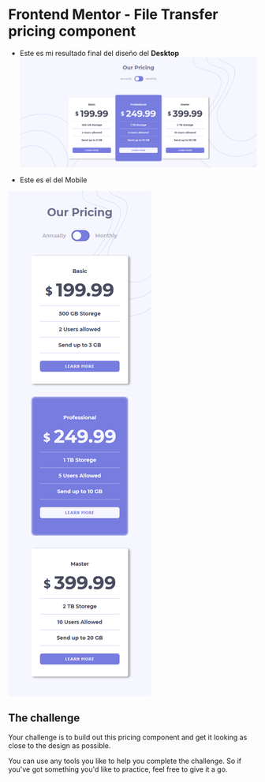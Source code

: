 # Frontend Mentor - File Transfer pricing component

- Este es mi resultado final del diseño del **Desktop**
![Design final for the File Transfer pricing component coding challenge](./final-picture-desktop.png)

- Este es el del Mobile

![Design final for the File Transfer pricing component coding challenge](./final-picture-mobile.png)


## The challenge

Your challenge is to build out this pricing component and get it looking as close to the design as possible.

You can use any tools you like to help you complete the challenge. So if you've got something you'd like to practice, feel free to give it a go.
